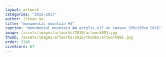 ```yaml
---
layout: artwork
categories: "2015-2017"
author: Jihoon Ha
title: "monumental mountain #4"
caption: "monumental mountain #4_acrylic,oil on canvas_205×205㎝_2016"
image: /assets/images/artworks/2016/artwork091.jpg
thumb: /assets/images/artworks/2016/thumbs/artwork091.jpg
order: 2240
sizeScore: 07
---
```


